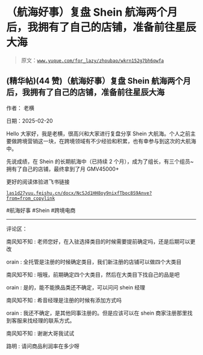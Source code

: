 # （航海好事）复盘 Shein 航海两个月后，我拥有了自己的店铺，准备前往星辰大海

> 原文：[`www.yuque.com/for_lazy/zhoubao/wkrn152g7bh6qwfa`](https://www.yuque.com/for_lazy/zhoubao/wkrn152g7bh6qwfa)

## (精华帖)(44 赞)（航海好事）复盘 Shein 航海两个月后，我拥有了自己的店铺，准备前往星辰大海

作者： 老横

日期：2025-02-20

Hello
大家好，我是老横，很高兴和大家进行复盘分享 Shein 大航海。个人之前主要做跨境营销这一块，在跨境领域有不少经验和积累，也有幸参与到这次的大航海中。

先说成绩，在 Shein 的长期航海中（已持续 2 个月），成为了组长，有三个组员~拥有了自己的店铺，最终拿到了月 GMV45000+

更好的阅读体验进飞书链接

[`las1d27yuu.feishu.cn/docx/NcSJd1HH8oy9nixfTboc8S9Anve?from=from_copylink`](https://las1d27yuu.feishu.cn/docx/NcSJd1HH8oy9nixfTboc8S9Anve?from=from_copylink)

#航海好事 #Shein #跨境电商

* * *

评论区：

南风知不知 : 老师您好，在入驻选择类目的时候需要提前确定吗，还是后期可以更改

orain : 全托管是注册的时候确定类目，我们新注册的店铺可以做四个大类目

南风知不知 : 哦哦，前期确定四个大类目，然后在大类目下找自己的品是吧

orain : 是的，能不能换品类还不确定，可以问问 shein 经理

南风知不知 : 希音经理是注册的时候有添加方式吗

orain : 我还不确定，是其他同事注册的。但是应该可以在 shein 商家注册那里找到客服来找经理的联系方式。

南风知不知 : 谢谢大哥我试试

路明 : 请问商品利润率在多少呀